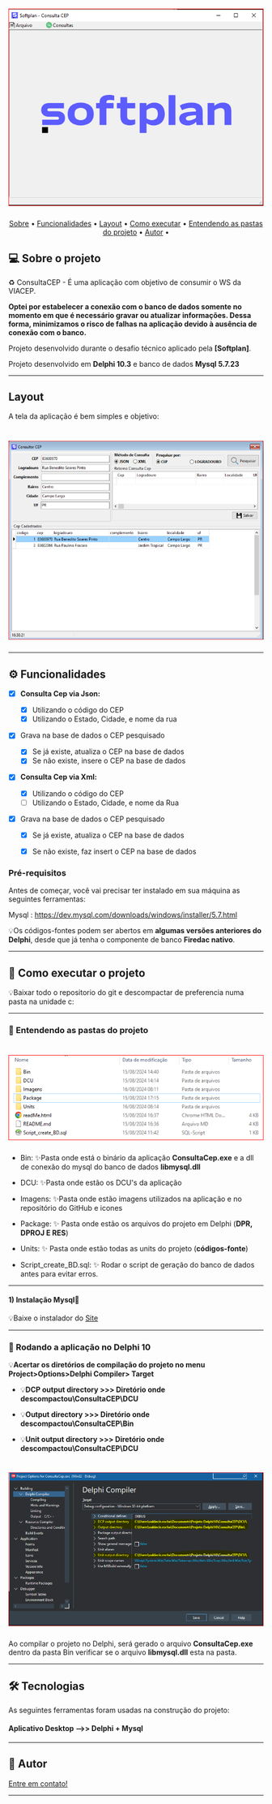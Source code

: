 <h1 align="center">
    <img alt="ConsultaCEp" title="#ConsultaCEP" src="./Imagens/principal.png" />
</h1>

<p align="center">
 <a href="#-sobre-o-projeto">Sobre</a> •
 <a href="#-funcionalidades">Funcionalidades</a> •
 <a href="#-layout">Layout</a> • 
 <a href="#-como-executar-o-projeto">Como executar</a> • 
<a href="#-entendendo-as-pastas-do-projeto">Entendendo as pastas do projeto</a> • 	
 <a href="#-autor">Autor</a> • 
</p>

## 💻 Sobre o projeto

♻️ ConsultaCEP - É uma aplicação com objetivo de consumir o WS da VIACEP.

**Optei por estabelecer a conexão com o banco de dados somente no momento em que é necessário gravar ou atualizar informações. Dessa forma, minimizamos o risco de falhas na aplicação devido à ausência de conexão com o banco.**

Projeto desenvolvido durante o desafio técnico aplicado pela **[Softplan]**.

Projeto desenvolvido em **Delphi 10.3** e banco de dados **Mysql 5.7.23**

---


## Layout

A tela da aplicação é bem simples e objetivo:

<h1 align="center">
    <img alt="Tela" title="Tela" src="./Imagens/TelaConsultaCep.png" />
</h1>

---

## ⚙️ Funcionalidades

- [x] **Consulta Cep via Json:**

  - [x] Utilizando o código do CEP
  - [x] Utilizando o Estado, Cidade, e nome da rua

- [x] Grava na base de dados o CEP pesquisado
  - [x] Se já existe, atualiza o CEP na base de dados
  - [x] Se não existe, insere o CEP na base de dados

- [x] **Consulta Cep via Xml:**
  - [x] Utilizando o código do CEP
  - [ ] Utilizando o Estado, Cidade, e nome da Rua   

- [x] Grava na base de dados o CEP pesquisado
  - [x] Se já existe, atualiza o CEP na base de dados
  - [x] Se não existe, faz insert o CEP na base de dados


### Pré-requisitos

Antes de começar, você vai precisar ter instalado em sua máquina as seguintes ferramentas:

Mysql : https://dev.mysql.com/downloads/windows/installer/5.7.html

💡Os códigos-fontes podem ser abertos em **algumas versões anteriores do Delphi**, desde que já tenha o componente de banco **Firedac nativo**.

---

## 🚀 Como executar o projeto

💡Baixar todo o repositorio do git e descompactar de preferencia numa pasta na unidade c:

---

### 🚀 Entendendo as pastas do projeto

<h1 align="center">
    <img alt="Pastas" title="#Pastas" src="./Imagens/diretorio.png" />
</h1>

- Bin: ✨Pasta onde está o binário da aplicação **ConsultaCep.exe** e a dll de conexão do mysql do banco de dados **libmysql.dll**

- DCU: ✨Pasta onde estão os DCU's da aplicação

- Imagens: ✨Pasta onde estão imagens utilizados na aplicação e no repositório do GitHub e icones

- Package: ✨ Pasta onde estão os arquivos do projeto em Delphi (**DPR, DPROJ E RES**)

- Units: ✨ Pasta onde estão todas as units do projeto (**códigos-fonte**)

- Script_create_BD.sql: ✨ Rodar o script de geração do banco de dados antes para evitar erros.

---


#### 1) Instalação Mysql🎲

💡Baixe o instalador do [Site]( https://dev.mysql.com/downloads/windows/installer/5.7.html)

---

### 🧭 Rodando a aplicação no Delphi 10

💡**Acertar os diretórios de compilação do projeto no menu Project>Options>Delphi Compiler> Target**

- 💡**DCP output directory >>> Diretório onde descompactou\ConsultaCEP\DCU**

- 💡**Output directory >>> Diretório onde descompactou\ConsultaCEP\Bin**

- 💡**Unit output directory >>> Diretório onde descompactou\ConsultaCEP\DCU**


<h1 align="center">
    <img alt="Tela" title="Tela" src="./Imagens/delphi_dir.png" />
</h1>


Ao compilar o projeto no Delphi, será gerado o arquivo **ConsultaCep.exe** dentro da pasta Bin verificar se o arquivo **libmysql.dll** esta na pasta.

---

## 🛠 Tecnologias

As seguintes ferramentas foram usadas na construção do projeto:

#### **Aplicativo Desktop -->> Delphi + Mysql**

---

## 🦸 Autor

[Entre em contato!](https://www.linkedin.com/in/valdecir-antonio-rocha-desenvolvimento/)

---
